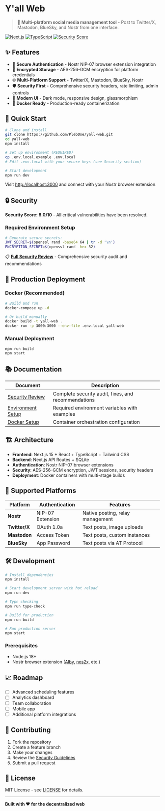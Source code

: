 # Y'all Web

> 🚀 **Multi-platform social media management tool** - Post to Twitter/X, Mastodon, BlueSky, and Nostr from one interface.

[![Next.js](https://img.shields.io/badge/Next.js-15.5.2-black?logo=next.js)](https://nextjs.org/)
[![TypeScript](https://img.shields.io/badge/TypeScript-5.0-blue?logo=typescript)](https://www.typescriptlang.org/)
[![Security Score](https://img.shields.io/badge/Security_Score-8.0%2F10-green)](./SECURITY_REVIEW.md)

## ✨ Features

- 🔐 **Secure Authentication** - Nostr NIP-07 browser extension integration
- 🔑 **Encrypted Storage** - AES-256-GCM encryption for platform credentials
- 🌐 **Multi-Platform Support** - Twitter/X, Mastodon, BlueSky, Nostr
- 🛡️ **Security First** - Comprehensive security headers, rate limiting, admin controls
- 📱 **Modern UI** - Dark mode, responsive design, glassmorphism
- 🐳 **Docker Ready** - Production-ready containerization

## 🚀 Quick Start

```bash
# Clone and install
git clone https://github.com/PlebOne/yall-web.git
cd yall-web
npm install

# Set up environment (REQUIRED)
cp .env.local.example .env.local
# Edit .env.local with your secure keys (see Security section)

# Start development
npm run dev
```

Visit [http://localhost:3000](http://localhost:3000) and connect with your Nostr browser extension.

## 🔒 Security

**Security Score: 8.0/10** - All critical vulnerabilities have been resolved.

### Required Environment Setup
```bash
# Generate secure secrets:
JWT_SECRET=$(openssl rand -base64 64 | tr -d '\n')
ENCRYPTION_SECRET=$(openssl rand -hex 32)
```

📋 **[Full Security Review](./SECURITY_REVIEW.md)** - Comprehensive security audit and recommendations

## 🐳 Production Deployment

### Docker (Recommended)
```bash
# Build and run
docker-compose up -d

# Or build manually
docker build -t yall-web .
docker run -p 3000:3000 --env-file .env.local yall-web
```

### Manual Deployment
```bash
npm run build
npm start
```

## 📚 Documentation

| Document | Description |
|----------|-------------|
| [Security Review](./SECURITY_REVIEW.md) | Complete security audit, fixes, and recommendations |
| [Environment Setup](./.env.local.example) | Required environment variables with examples |
| [Docker Setup](./docker-compose.yml) | Container orchestration configuration |

## 🏗️ Architecture

- **Frontend**: Next.js 15 + React + TypeScript + Tailwind CSS
- **Backend**: Next.js API Routes + SQLite
- **Authentication**: Nostr NIP-07 browser extensions
- **Security**: AES-256-GCM encryption, JWT sessions, security headers
- **Deployment**: Docker containers with multi-stage builds

## 🔌 Supported Platforms

| Platform | Authentication | Features |
|----------|---------------|----------|
| **Nostr** | NIP-07 Extension | Native posting, relay management |
| **Twitter/X** | OAuth 1.0a | Text posts, image uploads |
| **Mastodon** | Access Token | Text posts, custom instances |
| **BlueSky** | App Password | Text posts via AT Protocol |

## 🛠️ Development

```bash
# Install dependencies
npm install

# Start development server with hot reload
npm run dev

# Type checking
npm run type-check

# Build for production
npm run build

# Run production server
npm start
```

### Prerequisites
- Node.js 18+
- Nostr browser extension ([Alby](https://getalby.com/), [nos2x](https://github.com/fiatjaf/nos2x), etc.)

## 📈 Roadmap

- [ ] Advanced scheduling features
- [ ] Analytics dashboard
- [ ] Team collaboration
- [ ] Mobile app
- [ ] Additional platform integrations

## 🤝 Contributing

1. Fork the repository
2. Create a feature branch
3. Make your changes
4. Review the [Security Guidelines](./SECURITY_REVIEW.md)
5. Submit a pull request

## 📄 License

MIT License - see [LICENSE](./LICENSE) for details.

---

**Built with ❤️ for the decentralized web**
